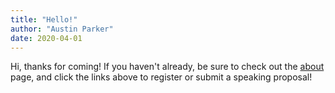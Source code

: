 ```yaml
---
title: "Hello!"
author: "Austin Parker"
date: 2020-04-01
---
```


Hi, thanks for coming! If you haven't already, be sure to check out the [about](/about) page, and click the links above to register or submit a speaking proposal!
